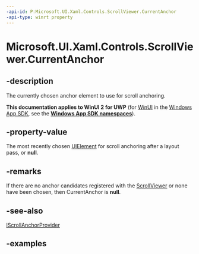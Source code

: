 ```yaml
---
-api-id: P:Microsoft.UI.Xaml.Controls.ScrollViewer.CurrentAnchor
-api-type: winrt property
---
```


<!-- Property syntax.
public UIElement CurrentAnchor { get; }
-->

# Microsoft.UI.Xaml.Controls.ScrollViewer.CurrentAnchor

## -description

The currently chosen anchor element to use for scroll anchoring.

**This documentation applies to WinUI 2 for UWP** (for [WinUI](/windows/apps/winui/winui3/) in the [Windows App SDK](/windows/apps/windows-app-sdk/), see the **[Windows App SDK namespaces](/windows/windows-app-sdk/api/winrt/)**).

## -property-value

The most recently chosen [UIElement](../microsoft.ui.xaml/uielement.md) for scroll anchoring after a layout pass, or **null**.

## -remarks

If there are no anchor candidates registered with the [ScrollViewer](scrollviewer.md) or none have been chosen, then CurrentAnchor is **null**.

## -see-also

[IScrollAnchorProvider](iscrollanchorprovider.md)

## -examples
